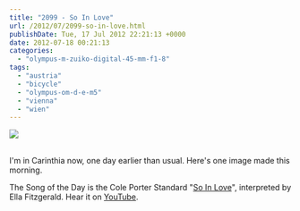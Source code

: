 ```yaml
---
title: "2099 - So In Love"
url: /2012/07/2099-so-in-love.html
publishDate: Tue, 17 Jul 2012 22:21:13 +0000
date: 2012-07-18 00:21:13
categories: 
  - "olympus-m-zuiko-digital-45-mm-f1-8"
tags: 
  - "austria"
  - "bicycle"
  - "olympus-om-d-e-m5"
  - "vienna"
  - "wien"
---
```

<div class="container">
<div class="center"><a target="_blank" href="https://d25zfm9zpd7gm5.cloudfront.net/1200x1200/2012/20120717_080253_lr.jpg"><img src="https://d25zfm9zpd7gm5.cloudfront.net/0600x0600/2012/20120717_080253_lr.jpg" /></a></div>
</div>
<br />

I'm in Carinthia now, one day earlier than usual. Here's one image made this morning.

 The Song of the Day is the Cole Porter Standard "<a href="http://www.lyricsmode.com/lyrics/e/ella_fitzgerald/so_in_love.html" target="_blank">So In Love</a>", interpreted by Ella Fitzgerald. Hear it on <a href="http://www.youtube.com/watch?v=pb58M0Qkj2w" target="_blank">YouTube</a>.
